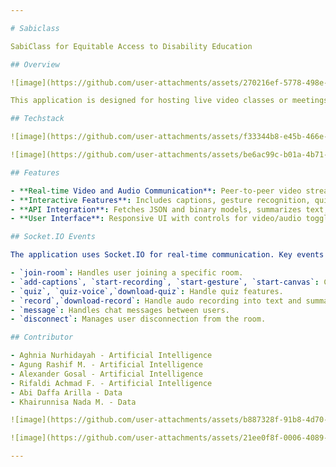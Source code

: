 ```yaml
---

# Sabiclass

SabiClass for Equitable Access to Disability Education

## Overview

![image](https://github.com/user-attachments/assets/270216ef-5778-498e-bacd-fd6e529ccfbd)

This application is designed for hosting live video classes or meetings with two participants. It utilizes WebRTC for peer-to-peer video/audio communication, Socket.IO for real-time messaging and events, and integrates various APIs for additional functionalities such as, speech-to-text, text-to-speech, text summarization, hand landmark, and sign language recognition.

## Techstack

![image](https://github.com/user-attachments/assets/f33344b8-e45b-466e-a6e3-e15f320d8118)

![image](https://github.com/user-attachments/assets/be6ac99c-b01a-4b71-aae5-81c497524a13)

## Features

- **Real-time Video and Audio Communication**: Peer-to-peer video streaming using WebRTC and PeerJS.
- **Interactive Features**: Includes captions, gesture recognition, quizzes, and text-to-speech/speech-to-text.
- **API Integration**: Fetches JSON and binary models, summarizes text, and obtains speech tokens.
- **User Interface**: Responsive UI with controls for video/audio toggling, messaging, and interactive options.

## Socket.IO Events

The application uses Socket.IO for real-time communication. Key events include:

- `join-room`: Handles user joining a specific room.
- `add-captions`, `start-recording`, `start-gesture`, `start-canvas`: Controls interactive features.
- `quiz`, `quiz-voice`,`download-quiz`: Handle quiz features.
- `record`,`download-record`: Handle audo recording into text and summarize.
- `message`: Handles chat messages between users.
- `disconnect`: Manages user disconnection from the room.

## Contributor

- Aghnia Nurhidayah - Artificial Intelligence
- Agung Rashif M. - Artificial Intelligence
- Alexander Gosal - Artificial Intelligence
- Rifaldi Achmad F. - Artificial Intelligence
- Abi Daffa Arilla - Data
- Khairunnisa Nada M. - Data

![image](https://github.com/user-attachments/assets/b887328f-91b8-4d70-acbd-c633a6a0fe98)

![image](https://github.com/user-attachments/assets/21ee0f8f-0006-4089-bfd1-bab835696a31)

---
```

